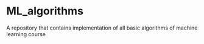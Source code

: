 # ML_algorithms
A repository that contains implementation of all basic algorithms of machine learning
course
